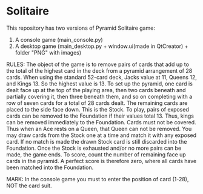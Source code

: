 # Solitaire

This repository has two versions of Pyramid Solitaire game: 
1. A console game (main_console.py)
2. A desktop game (main_desktop.py + window.ui(made in QtCreator) + folder "PNG" with images)

RULES:
The object of the game is to remove pairs of cards that add up to the total of
the highest card in the deck from a pyramid arrangement of 28 cards.
When using the standard 52-card deck, Jacks value at 11, Queens 12, and Kings 13. So the highest value is 13.
To set up the pyramid, one card is dealt face up at the top of the playing area, then two cards beneath and partially covering it, 
then three beneath them, and so on completing with a row of seven cards for a total of 28 cards dealt. 
The remaining cards are placed to the side face down. This is the Stock.
To play, pairs of exposed cards can be removed to the Foundation if their values total 13.
Thus, kings can be removed immediately to the Foundation. Cards must not be covered.
Thus when an Ace rests on a Queen, that Queen can not be removed.
You may draw cards from the Stock one at a time and match it with any exposed card. 
If no match is made the drawn Stock card is still discarded into the Foundation.
Once the Stock is exhausted and/or no more pairs can be made, the game ends.
To score, count the number of remaining face up cards in the pyramid. 
A perfect score is therefore zero, where all cards have been matched into the Foundation.

MARK:
In the console game you must to enter the position of card (1-28), NOT the card suit.
